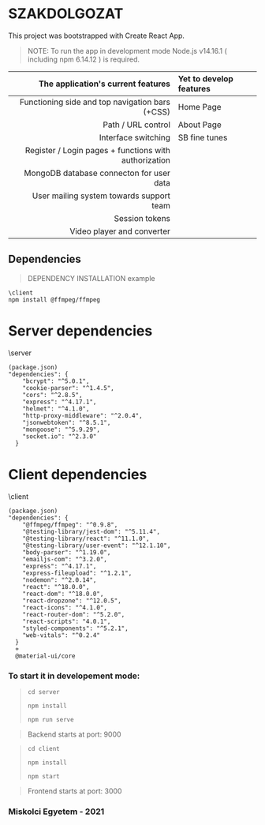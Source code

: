 # SZAKDOLGOZAT

This project was bootstrapped with Create React App.
>NOTE: To run the app in development mode Node.js v14.16.1 ( including npm 6.14.12 ) is required.

| **The application's current features**  | **Yet to develop features** |
| -------------: | :------------- |
| Functioning side and top navigation bars (+CSS)  | Home Page |
| Path / URL control  | About Page |
| Interface switching  | SB fine tunes |
| Register / Login pages + functions with authorization  |  |
| MongoDB database connecton for user data  |   |
| User mailing system towards support team  |   |
| Session tokens |   |
| Video player and converter  |   |


## Dependencies
>DEPENDENCY INSTALLATION example
```
\client
npm install @ffmpeg/ffmpeg
```
# Server dependencies
\server
```
(package.json)
"dependencies": {
    "bcrypt": "^5.0.1",
    "cookie-parser": "^1.4.5",
    "cors": "^2.8.5",
    "express": "^4.17.1",
    "helmet": "^4.1.0",
    "http-proxy-middleware": "^2.0.4",
    "jsonwebtoken": "^8.5.1",
    "mongoose": "^5.9.29",
    "socket.io": "^2.3.0"
  }
 ```
# Client dependencies
\client
```
(package.json)
"dependencies": {
    "@ffmpeg/ffmpeg": "^0.9.8",
    "@testing-library/jest-dom": "^5.11.4",
    "@testing-library/react": "^11.1.0",
    "@testing-library/user-event": "^12.1.10",
    "body-parser": "^1.19.0",
    "emailjs-com": "^3.2.0",
    "express": "^4.17.1",
    "express-fileupload": "^1.2.1",
    "nodemon": "^2.0.14",
    "react": "^18.0.0",
    "react-dom": "^18.0.0",
    "react-dropzone": "^12.0.5",
    "react-icons": "^4.1.0",
    "react-router-dom": "^5.2.0",
    "react-scripts": "4.0.1",
    "styled-components": "^5.2.1",
    "web-vitals": "^0.2.4"
  }
  +
  @material-ui/core
```


### To start it in developement mode:
>```cd server```
>
>```npm install```
>
>```npm run serve```

>Backend starts at port: 9000
>

>
>```cd client```
>
>```npm install```
>
>```npm start```

>Frontend starts at port: 3000

### Miskolci Egyetem - 2021
